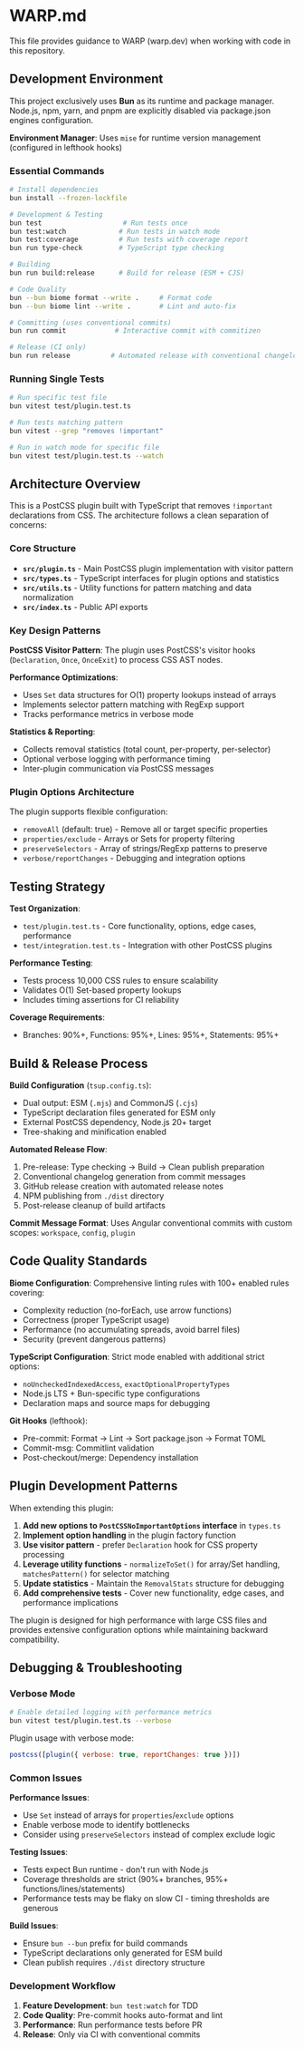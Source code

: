 # WARP.md

This file provides guidance to WARP (warp.dev) when working with code in this repository.

## Development Environment

This project exclusively uses **Bun** as its runtime and package manager. Node.js, npm, yarn, and pnpm are explicitly disabled via package.json engines configuration.

**Environment Manager**: Uses `mise` for runtime version management (configured in lefthook hooks)

### Essential Commands

```bash
# Install dependencies
bun install --frozen-lockfile

# Development & Testing
bun test                    # Run tests once
bun test:watch             # Run tests in watch mode  
bun test:coverage          # Run tests with coverage report
bun run type-check         # TypeScript type checking

# Building
bun run build:release      # Build for release (ESM + CJS)

# Code Quality
bun --bun biome format --write .     # Format code
bun --bun biome lint --write .       # Lint and auto-fix

# Committing (uses conventional commits)
bun run commit            # Interactive commit with commitizen

# Release (CI only)
bun run release          # Automated release with conventional changelog
```

### Running Single Tests

```bash
# Run specific test file
bun vitest test/plugin.test.ts

# Run tests matching pattern
bun vitest --grep "removes !important"

# Run in watch mode for specific file
bun vitest test/plugin.test.ts --watch
```

## Architecture Overview

This is a PostCSS plugin built with TypeScript that removes `!important` declarations from CSS. The architecture follows a clean separation of concerns:

### Core Structure

- **`src/plugin.ts`** - Main PostCSS plugin implementation with visitor pattern
- **`src/types.ts`** - TypeScript interfaces for plugin options and statistics
- **`src/utils.ts`** - Utility functions for pattern matching and data normalization
- **`src/index.ts`** - Public API exports

### Key Design Patterns

**PostCSS Visitor Pattern**: The plugin uses PostCSS's visitor hooks (`Declaration`, `Once`, `OnceExit`) to process CSS AST nodes.

**Performance Optimizations**: 
- Uses `Set` data structures for O(1) property lookups instead of arrays
- Implements selector pattern matching with RegExp support
- Tracks performance metrics in verbose mode

**Statistics & Reporting**:
- Collects removal statistics (total count, per-property, per-selector)
- Optional verbose logging with performance timing
- Inter-plugin communication via PostCSS messages

### Plugin Options Architecture

The plugin supports flexible configuration:
- `removeAll` (default: true) - Remove all or target specific properties
- `properties/exclude` - Arrays or Sets for property filtering
- `preserveSelectors` - Array of strings/RegExp patterns to preserve
- `verbose/reportChanges` - Debugging and integration options

## Testing Strategy

**Test Organization**:
- `test/plugin.test.ts` - Core functionality, options, edge cases, performance
- `test/integration.test.ts` - Integration with other PostCSS plugins

**Performance Testing**: 
- Tests process 10,000 CSS rules to ensure scalability
- Validates O(1) Set-based property lookups
- Includes timing assertions for CI reliability

**Coverage Requirements**:
- Branches: 90%+, Functions: 95%+, Lines: 95%+, Statements: 95%+

## Build & Release Process

**Build Configuration** (`tsup.config.ts`):
- Dual output: ESM (`.mjs`) and CommonJS (`.cjs`)
- TypeScript declaration files generated for ESM only
- External PostCSS dependency, Node.js 20+ target
- Tree-shaking and minification enabled

**Automated Release Flow**:
1. Pre-release: Type checking → Build → Clean publish preparation
2. Conventional changelog generation from commit messages
3. GitHub release creation with automated release notes
4. NPM publishing from `./dist` directory
5. Post-release cleanup of build artifacts

**Commit Message Format**: Uses Angular conventional commits with custom scopes: `workspace`, `config`, `plugin`

## Code Quality Standards

**Biome Configuration**: Comprehensive linting rules with 100+ enabled rules covering:
- Complexity reduction (no-forEach, use arrow functions)
- Correctness (proper TypeScript usage)  
- Performance (no accumulating spreads, avoid barrel files)
- Security (prevent dangerous patterns)

**TypeScript Configuration**: Strict mode enabled with additional strict options:
- `noUncheckedIndexedAccess`, `exactOptionalPropertyTypes`
- Node.js LTS + Bun-specific type configurations
- Declaration maps and source maps for debugging

**Git Hooks** (lefthook):
- Pre-commit: Format → Lint → Sort package.json → Format TOML
- Commit-msg: Commitlint validation
- Post-checkout/merge: Dependency installation

## Plugin Development Patterns

When extending this plugin:

1. **Add new options to `PostCSSNoImportantOptions` interface** in `types.ts`
2. **Implement option handling** in the plugin factory function
3. **Use visitor pattern** - prefer `Declaration` hook for CSS property processing
4. **Leverage utility functions** - `normalizeToSet()` for array/Set handling, `matchesPattern()` for selector matching
5. **Update statistics** - Maintain the `RemovalStats` structure for debugging
6. **Add comprehensive tests** - Cover new functionality, edge cases, and performance implications

The plugin is designed for high performance with large CSS files and provides extensive configuration options while maintaining backward compatibility.

## Debugging & Troubleshooting

### Verbose Mode
```bash
# Enable detailed logging with performance metrics
bun vitest test/plugin.test.ts --verbose
```

Plugin usage with verbose mode:
```js
postcss([plugin({ verbose: true, reportChanges: true })])
```

### Common Issues

**Performance Issues**: 
- Use `Set` instead of arrays for `properties`/`exclude` options
- Enable verbose mode to identify bottlenecks
- Consider using `preserveSelectors` instead of complex exclude logic

**Testing Issues**:
- Tests expect Bun runtime - don't run with Node.js
- Coverage thresholds are strict (90%+ branches, 95%+ functions/lines/statements)
- Performance tests may be flaky on slow CI - timing thresholds are generous

**Build Issues**:
- Ensure `bun --bun` prefix for build commands
- TypeScript declarations only generated for ESM build
- Clean publish requires `./dist` directory structure

### Development Workflow

1. **Feature Development**: `bun test:watch` for TDD
2. **Code Quality**: Pre-commit hooks auto-format and lint
3. **Performance**: Run performance tests before PR
4. **Release**: Only via CI with conventional commits

